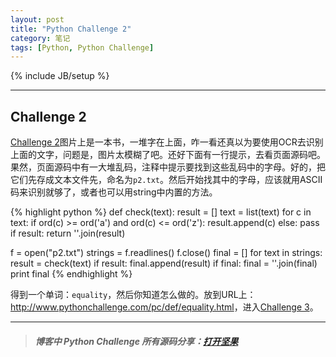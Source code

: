 ```yaml
---
layout: post
title: "Python Challenge 2"
category: 笔记
tags: [Python, Python Challenge]
---
```

{% include JB/setup %}

---

## Challenge 2

[Challenge 2][]图片上是一本书，一堆字在上面，咋一看还真以为要使用OCR去识别上面的文字，问题是，图片太模糊了吧。还好下面有一行提示，去看页面源码吧。果然，页面源码中有一大堆乱码，注释中提示要找到这些乱码中的字母。好的，把它们先存成文本文件先，命名为`p2.txt`。然后开始找其中的字母，应该就用ASCII码来识别就够了，或者也可以用string中内置的方法。

{% highlight python %}
def check(text):
    result = []
    text = list(text)
    for c in text:
        if ord(c) >= ord('a') and ord(c) <= ord('z'):
            result.append(c)
        else:
            pass
    if result:
        return ''.join(result)

f = open("p2.txt")
strings = f.readlines()
f.close()
final = []
for text in strings:
    result = check(text)
    if result:
        final.append(result)
if final:
    final = ''.join(final)
    print final
{% endhighlight %}

得到一个单词：`equality`，然后你知道怎么做的。放到URL上：<http://www.pythonchallenge.com/pc/def/equality.html>，进入[Challenge 3][]。

---

>##### 博客中 Python Challenge 所有源码分享：[打开坚果](https://jianguoyun.com/c/sd/120e4/3c67fa5987bff9fd)

[Challenge 2]: http://www.pythonchallenge.com/pc/def/ocr.html
[Challenge 3]: http://www.pythonchallenge.com/pc/def/equality.html